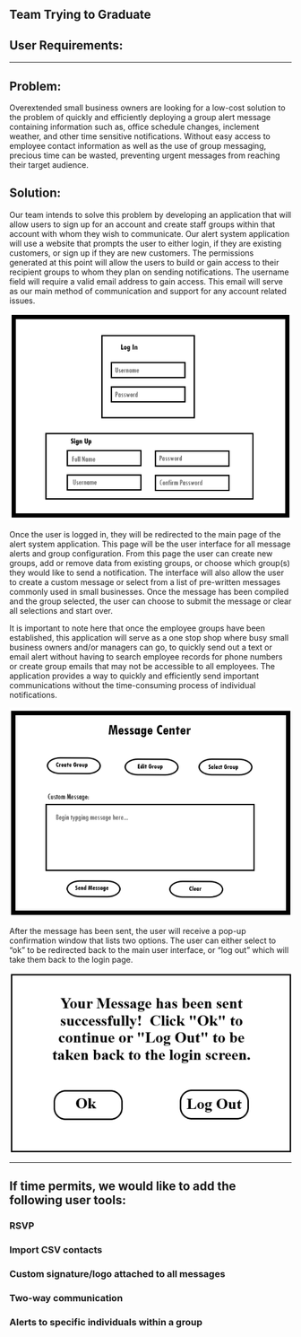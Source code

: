 ## **Team Trying to Graduate**
## User Requirements:

---
## **Problem:** 
Overextended small business owners are looking for a low-cost solution to the problem of quickly and efficiently deploying a group alert message containing information such as, office schedule changes, inclement weather, and other time sensitive notifications. Without easy access to employee contact information as well as the use of group messaging, precious time can be wasted, preventing urgent messages from reaching their target audience.

## **Solution:** 
Our team intends to solve this problem by developing an application that will allow users to sign up for an account and create staff groups within that account with whom they wish to communicate.  Our alert system application will use a website that prompts the user to either login, if they are existing customers, or sign up if they are new customers.  The permissions generated at this point will allow the users to build or gain access to their recipient groups to whom they plan on sending notifications.  The username field will require a valid email address to gain access.  This email will serve as our main method of communication and support for any account related issues.

![alt text](figure1.png "figure1")

Once the user is logged in, they will be redirected to the main page of the alert system application.  This page will be the user interface for all message alerts and group configuration. From this page the user can create new groups, add or remove data from existing groups, or choose which group(s) they would like to send a notification.  The interface will also allow the user to create a custom message or select from a list of pre-written messages commonly used in small businesses.  Once the message has been compiled and the group selected, the user can choose to submit the message or clear all selections and start over.     

It is important to note here that once the employee groups have been established, this application will serve as a one stop shop where busy small business owners and/or managers can go, to quickly send out a text or email alert without having to search employee records for phone numbers or create group emails that may not be accessible to all employees.  The application provides a way to quickly and efficiently send important communications without the time-consuming process of individual notifications.

![alt text](figure2.png "figure2")


After the message has been sent, the user will receive a pop-up confirmation window that lists two options.  The user can either select to “ok” to be redirected back to the main user interface, or “log out” which will take them back to the login page. 

![alt text](figure3.png "figure3")

---

## **If time permits, we would like to add the following user tools:**
### RSVP
### Import CSV contacts
### Custom signature/logo attached to all messages
### Two-way communication
### Alerts to specific individuals within a group
